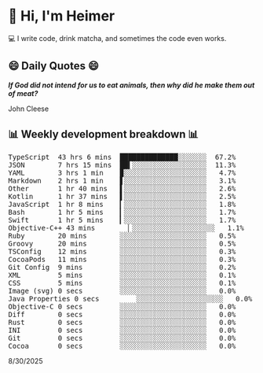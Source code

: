 # 👋 Hi, I'm Heimer

💻 I write code, drink matcha, and sometimes the code even works.

## 😄 Daily Quotes 😄

_**If God did not intend for us to eat animals, then why did he make them out of meat?**_

John Cleese



## 📊 Weekly development breakdown 📊

<pre>TypeScript  43 hrs 6 mins  ██████████████░░░░░░░  67.2%
JSON        7 hrs 15 mins  ██▍░░░░░░░░░░░░░░░░░░  11.3%
YAML        3 hrs 1 min    ▉░░░░░░░░░░░░░░░░░░░░   4.7%
Markdown    2 hrs 1 min    ▋░░░░░░░░░░░░░░░░░░░░   3.1%
Other       1 hr 40 mins   ▌░░░░░░░░░░░░░░░░░░░░   2.6%
Kotlin      1 hr 37 mins   ▌░░░░░░░░░░░░░░░░░░░░   2.5%
JavaScript  1 hr 8 mins    ▎░░░░░░░░░░░░░░░░░░░░   1.8%
Bash        1 hr 5 mins    ▎░░░░░░░░░░░░░░░░░░░░   1.7%
Swift       1 hr 5 mins    ▎░░░░░░░░░░░░░░░░░░░░   1.7%
Objective-C++ 43 mins        ▏░░░░░░░░░░░░░░░░░░░░   1.1%
Ruby        20 mins        ░░░░░░░░░░░░░░░░░░░░░   0.5%
Groovy      20 mins        ░░░░░░░░░░░░░░░░░░░░░   0.5%
TSConfig    12 mins        ░░░░░░░░░░░░░░░░░░░░░   0.3%
CocoaPods   11 mins        ░░░░░░░░░░░░░░░░░░░░░   0.3%
Git Config  9 mins         ░░░░░░░░░░░░░░░░░░░░░   0.2%
XML         5 mins         ░░░░░░░░░░░░░░░░░░░░░   0.1%
CSS         5 mins         ░░░░░░░░░░░░░░░░░░░░░   0.1%
Image (svg) 0 secs         ░░░░░░░░░░░░░░░░░░░░░   0.0%
Java Properties 0 secs         ░░░░░░░░░░░░░░░░░░░░░   0.0%
Objective-C 0 secs         ░░░░░░░░░░░░░░░░░░░░░   0.0%
Diff        0 secs         ░░░░░░░░░░░░░░░░░░░░░   0.0%
Rust        0 secs         ░░░░░░░░░░░░░░░░░░░░░   0.0%
INI         0 secs         ░░░░░░░░░░░░░░░░░░░░░   0.0%
Git         0 secs         ░░░░░░░░░░░░░░░░░░░░░   0.0%
Cocoa       0 secs         ░░░░░░░░░░░░░░░░░░░░░   0.0%</pre>

8/30/2025